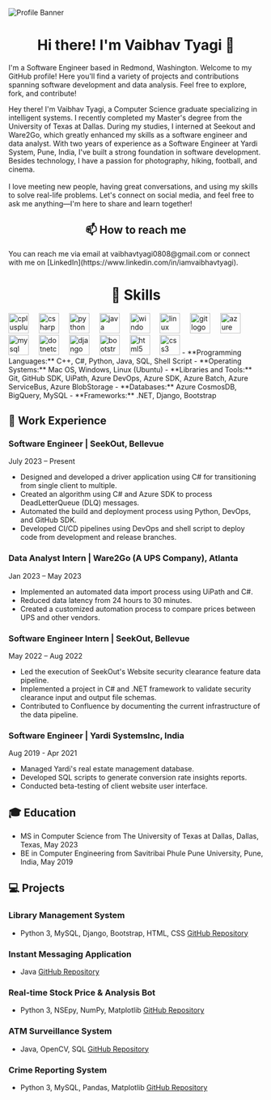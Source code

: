 ![Profile Banner](https://via.placeholder.com/1000x300) <!-- Replace this with your own banner image -->

<h1 align="center">Hi there! I'm Vaibhav Tyagi 👋</h1>

I'm a Software Engineer based in Redmond, Washington. Welcome to my GitHub profile! Here you'll find a variety of projects and contributions spanning software development and data analysis. Feel free to explore, fork, and contribute!<p align="left">Hey there! I'm Vaibhav Tyagi, a Computer Science graduate specializing in intelligent systems. I recently completed my Master's degree from the University of Texas at Dallas. During my studies, I interned at Seekout and Ware2Go, which greatly enhanced my skills as a software engineer and data analyst. With two years of experience as a Software Engineer at Yardi System, Pune, India, I've built a strong foundation in software development. Besides technology, I have a passion for photography, hiking, football, and cinema.<br><br>I love meeting new people, having great conversations, and using my skills to solve real-life problems. Let's connect on social media, and feel free to ask me anything—I'm here to share and learn together!</p>

<h2 align="center">📫 How to reach me</h2>
You can reach me via email at vaibhavtyagi0808@gmail.com or connect with me on [LinkedIn](https://www.linkedin.com/in/iamvaibhavtyagi).

<h1 align="center">🔧 Skills</h1>
  <img src="https://skillicons.dev/icons?i=cpp" height="40" alt="cplusplus logo"  />
  <img width="12" />
  <img src="https://skillicons.dev/icons?i=cs" height="40" alt="csharp logo"  />
  <img width="12" />
  <img src="https://skillicons.dev/icons?i=py" height="40" alt="python logo"  />
  <img width="12" />
  <img src="https://skillicons.dev/icons?i=java" height="40" alt="java logo"  />
  <img width="12" />
  <img src="https://cdn.jsdelivr.net/gh/devicons/devicon/icons/windows8/windows8-original.svg" height="40" alt="windows8 logo"  />
  <img width="12" />
  <img src="https://cdn.jsdelivr.net/gh/devicons/devicon/icons/linux/linux-original.svg" height="40" alt="linux logo"  />
  <img width="12" />
  <img src="https://cdn.jsdelivr.net/gh/devicons/devicon/icons/git/git-original.svg" height="40" alt="git logo"  />
  <img width="12" />
  <img src="https://cdn.jsdelivr.net/gh/devicons/devicon/icons/azure/azure-original.svg" height="40" alt="azure logo"  />
  <img width="12" />
  <img src="https://cdn.jsdelivr.net/gh/devicons/devicon/icons/mysql/mysql-original.svg" height="40" alt="mysql logo"  />
  <img width="12" />
  <img src="https://cdn.jsdelivr.net/gh/devicons/devicon/icons/dotnetcore/dotnetcore-original.svg" height="40" alt="dotnetcore logo"  />
  <img width="12" />
  <img src="https://cdn.jsdelivr.net/gh/devicons/devicon/icons/django/django-plain.svg" height="40" alt="django logo"  />
  <img width="12" />
  <img src="https://cdn.jsdelivr.net/gh/devicons/devicon/icons/bootstrap/bootstrap-original.svg" height="40" alt="bootstrap logo"  />
  <img width="12" />
  <img src="https://cdn.jsdelivr.net/gh/devicons/devicon/icons/html5/html5-original.svg" height="40" alt="html5 logo"  />
  <img width="12" />
  <img src="https://cdn.jsdelivr.net/gh/devicons/devicon/icons/css3/css3-original.svg" height="40" alt="css3 logo"  />
- **Programming Languages:** C++, C#, Python, Java, SQL, Shell Script
- **Operating Systems:** Mac OS, Windows, Linux (Ubuntu)
- **Libraries and Tools:** Git, GitHub SDK, UiPath, Azure DevOps, Azure SDK, Azure Batch, Azure ServiceBus, Azure BlobStorage
- **Databases:** Azure CosmosDB, BigQuery, MySQL
- **Frameworks:** .NET, Django, Bootstrap

## 💼 Work Experience

### Software Engineer | SeekOut, Bellevue
July 2023 – Present

- Designed and developed a driver application using C# for transitioning from single client to multiple.
- Created an algorithm using C# and Azure SDK to process DeadLetterQueue (DLQ) messages.
- Automated the build and deployment process using Python, DevOps, and GitHub SDK.
- Developed CI/CD pipelines using DevOps and shell script to deploy code from development and release branches.

### Data Analyst Intern | Ware2Go (A UPS Company), Atlanta
Jan 2023 – May 2023

- Implemented an automated data import process using UiPath and C#.
- Reduced data latency from 24 hours to 30 minutes.
- Created a customized automation process to compare prices between UPS and other vendors.

### Software Engineer Intern | SeekOut, Bellevue
May 2022 – Aug 2022

- Led the execution of SeekOut's Website security clearance feature data pipeline.
- Implemented a project in C# and .NET framework to validate security clearance input and output file schemas.
- Contributed to Confluence by documenting the current infrastructure of the data pipeline.

### Software Engineer | Yardi SystemsInc, India
Aug 2019 - Apr 2021

- Managed Yardi's real estate management database.
- Developed SQL scripts to generate conversion rate insights reports.
- Conducted beta-testing of client website user interface.

## 🎓 Education

- MS in Computer Science from The University of Texas at Dallas, Dallas, Texas, May 2023
- BE in Computer Engineering from Savitribai Phule Pune University, Pune, India, May 2019

## 💻 Projects

### Library Management System
- Python 3, MySQL, Django, Bootstrap, HTML, CSS [GitHub Repository](link)

### Instant Messaging Application
- Java [GitHub Repository](link)

### Real-time Stock Price & Analysis Bot
- Python 3, NSEpy, NumPy, Matplotlib [GitHub Repository](link)

### ATM Surveillance System
- Java, OpenCV, SQL [GitHub Repository](link)

### Crime Reporting System
- Python 3, MySQL, Pandas, Matplotlib [GitHub Repository](link)

